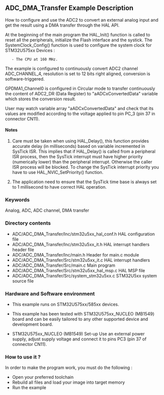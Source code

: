 ## <b>ADC_DMA_Transfer Example Description</b>

How to configure and use the ADC2 to convert an external analog input and get the result using a DMA transfer through the HAL API.

At the beginning of the main program the HAL_Init() function is called to reset all the peripherals, initialize the Flash interface and the systick.
The SystemClock_Config() function is used to configure the system clock for STM32U575xx Devices :

       - The CPU at 160 MHz.

The example is configured to continuously convert ADC2 channel ADC_CHANNEL_4, resolution is set to 12 bits right aligned, conversion is software-triggered.

GPDMA1_Channel0 is configured in Circular mode to transfer continuously the content of ADC2_DR (Data Register) to "aADCxConvertedData" variable which
stores the conversion result.

User may watch variable array "aADCxConvertedData" and check that its values are modified according to the voltage applied to pin PC_3 (pin 37 in connector CN11).

#### <b>Notes</b>

 1. Care must be taken when using HAL_Delay(), this function provides accurate delay (in milliseconds)
    based on variable incremented in SysTick ISR. This implies that if HAL_Delay() is called from
    a peripheral ISR process, then the SysTick interrupt must have higher priority (numerically lower)
    than the peripheral interrupt. Otherwise the caller ISR process will be blocked.
    To change the SysTick interrupt priority you have to use HAL_NVIC_SetPriority() function.

 2. The application need to ensure that the SysTick time base is always set to 1 millisecond
    to have correct HAL operation.

### <b>Keywords</b>

Analog, ADC, ADC channel, DMA transfer

### <b>Directory contents</b>

  - ADC/ADC_DMA_Transfer/Inc/stm32u5xx_hal_conf.h    HAL configuration file
  - ADC/ADC_DMA_Transfer/Inc/stm32u5xx_it.h          HAL interrupt handlers header file
  - ADC/ADC_DMA_Transfer/Inc/main.h                  Header for main.c module
  - ADC/ADC_DMA_Transfer/Src/stm32u5xx_it.c          HAL interrupt handlers
  - ADC/ADC_DMA_Transfer/Src/main.c                  Main program
  - ADC/ADC_DMA_Transfer/Src/stm32u5xx_hal_msp.c     HAL MSP file
  - ADC/ADC_DMA_Transfer/Src/system_stm32u5xx.c      STM32U5xx system source file

### <b>Hardware and Software environment</b>

  - This example runs on STM32U575xx/585xx devices.

  - This example has been tested with STM32U575xx_NUCLEO (MB1549) board and can be
    easily tailored to any other supported device and development board.

  - STM32U575xx_NUCLEO (MB1549) Set-up
    Use an external power supply, adjust supply voltage and connect it to pins PC3 (pin 37 of connector CN11).

### <b>How to use it ?</b>

In order to make the program work, you must do the following :

 - Open your preferred toolchain
 - Rebuild all files and load your image into target memory
 - Run the example

